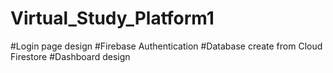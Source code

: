 # Virtual_Study_Platform1
#Login page design
#Firebase Authentication
#Database create from Cloud Firestore
#Dashboard design 

